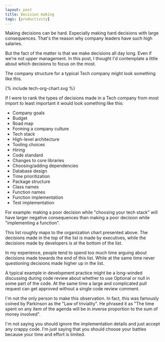 ```yaml
---
layout: post
title: Decision making
tags: [productivity]
---
```


Making decisions can be hard. Especially making hard
decisions with large consequences. That's the reason
why company leaders have such high salaries.

But the fact of the matter is that we make decisions all
day long. Even if we're not upper management. In this
post, I thought I'd contemplate a little about which
decisions to focus on the most.

The company structure for a typical Tech company might
look something like this.

{% include tech-org-chart.svg %}

If I were to rank the types of decisions made in a Tech company 
from most import to least important it would look something like
this:

* Company goals
* Budget
* Road map
* Forming a company culture
* Tech stack
* High-level architecture
* Tooling choices
* Hiring
* Code standard
* Changes to core libraries
* Choosing/adding dependencies
* Database design
* Time prioritization
* Package structure
* Class names
* Function names
* Function implementation
* Test implementation

For example: making a poor decision while "choosing your tech stack"
will have larger negative consequences than making a poor decision while
"implementing a function". 

This list roughly maps to the organization chart presented above. 
The decisions made in the top of the list is made by executives, while
the decisions made by developers is at the bottom of the list.

In my experience, people tend to spend too much time arguing about
decisions made towards the end of this list. While at the same time never
questioning decisions made higher up in the list.

A typical example in development practice might be a long-winded
discussing during code review about whether to use Optional or
null in some part of the code. At the same time a large and
complicated pull request can get approved without a single
code review comment.

I'm not the only person to make this observation. In fact, this was
famously coined by Parkinson as the "Law of triviality". He phrased
it as "The time spent on any item of the agenda will be in inverse
proportion to the sum of money involved".

I'm not saying you should ignore the implementation details and just
accept any crappy code. I'm just saying that you should choose your
battles because your time and effort is limited. 
